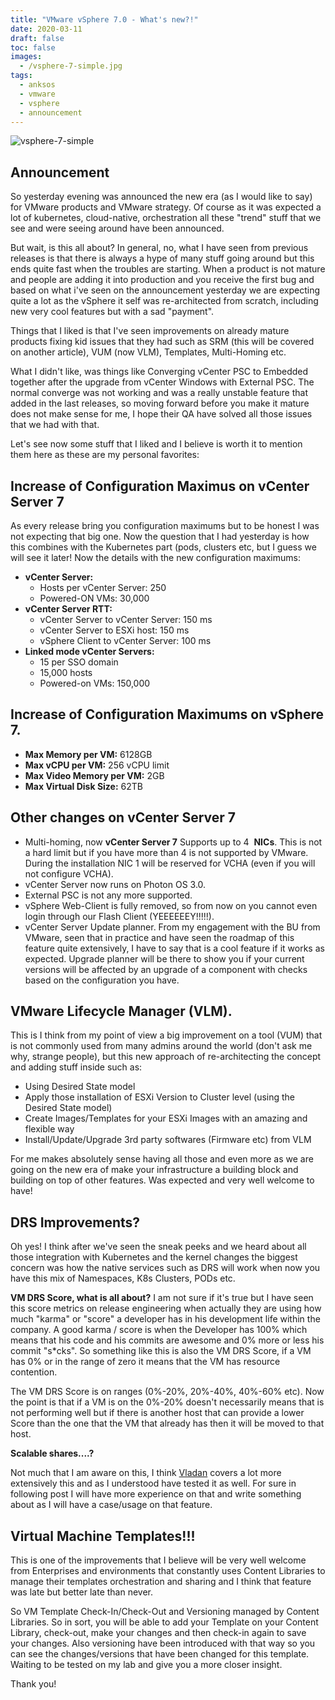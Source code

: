 ```yaml
---
title: "VMware vSphere 7.0 - What's new?!"
date: 2020-03-11
draft: false
toc: false
images:
  - /vsphere-7-simple.jpg
tags:
  - anksos
  - vmware
  - vsphere
  - announcement
---
```


![vsphere-7-simple](/vsphere-7-simple.jpg)

## Announcement

So yesterday evening was announced the new era (as I would like to say) for VMware products and VMware strategy. Of course as it was expected a lot of kubernetes, cloud-native, orchestration all these "trend" stuff that we see and were seeing around have been announced.

But wait, is this all about? In general, no, what I have seen from previous releases is that there is always a hype of many stuff going around but this ends quite fast when the troubles are starting. When a product is not mature and people are adding it into production and you receive the first bug and based on what i've seen on the announcement yesterday we are expecting quite a lot as the vSphere it self was re-architected from scratch, including new very cool features but with a sad "payment".

Things that I liked is that I've seen improvements on already mature products fixing kid issues that they had such as SRM (this will be covered on another article), VUM (now VLM), Templates, Multi-Homing etc.

What I didn't like, was things like Converging vCenter PSC to Embedded together after the upgrade from vCenter Windows with External PSC. The normal converge was not working and was a really unstable feature that added in the last releases, so moving forward before you make it mature does not make sense for me, I hope their QA have solved all those issues that we had with that.

Let's see now some stuff that I liked and I believe is worth it to mention them here as these are my personal favorites:

## Increase of Configuration Maximus on vCenter Server 7

As every release bring you configuration maximums but to be honest I was not expecting that big one. Now the question that I had yesterday is how this combines with the Kubernetes part (pods, clusters etc, but I guess we will see it later! Now the details with the new configuration maximums:

- **vCenter Server:**
  - Hosts per vCenter Server: 250
  - Powered-ON VMs: 30,000
- **vCenter Server RTT:**
  - vCenter Server to vCenter Server: 150 ms
  - vCenter Server to ESXi host: 150 ms
  - vSphere Client to vCenter Server: 100 ms
- **Linked mode vCenter Servers:**
  - 15 per SSO domain
  - 15,000 hosts
  - Powered-on VMs: 150,000

## Increase of Configuration Maximums on vSphere 7.

- **Max Memory per VM:** 6128GB 
- **Max vCPU per VM:** 256 vCPU limit 
- **Max Video Memory per VM:** 2GB 
- **Max Virtual Disk Size:** 62TB


## Other changes on vCenter Server 7

- Multi-homing, now **vCenter Server 7** Supports up to 4  **NICs**. This is not a hard limit but if you have more than 4 is not supported by VMware. During the installation NIC 1 will be reserved for VCHA (even if you will not configure VCHA).
- vCenter Server now runs on Photon OS 3.0.
- External PSC is not any more supported.
- vSphere Web-Client is fully removed, so from now on you cannot even login through our Flash Client (YEEEEEEY!!!!!).
- vCenter Server Update planner. From my engagement with the BU from VMware, seen that in practice and have seen the roadmap of this feature quite extensively, I have to say that is a cool feature if it works as expected. Upgrade planner will be there to show you if your current versions will be affected by an upgrade of a component with checks based on the configuration you have.

## VMware Lifecycle Manager (VLM).

This is I think from my point of view a big improvement on a tool (VUM) that is not commonly used from many admins around the world (don't ask me why, strange people), but this new approach of re-architecting the concept and adding stuff inside such as:

- Using Desired State model
- Apply those installation of ESXi Version to Cluster level (using the Desired State model)
- Create Images/Templates for your ESXi Images with an amazing and flexible way
- Install/Update/Upgrade 3rd party softwares (Firmware etc) from VLM

For me makes absolutely sense having all those and even more as we are going on the new era of make your infrastructure a building block and building on top of other features. Was expected and very well welcome to have!

## DRS Improvements?

Oh yes! I think after we've seen the sneak peeks and we heard about all those integration with Kubernetes and the kernel changes the biggest concern was how the native services such as DRS will work when now you have this mix of Namespaces, K8s Clusters, PODs etc.

**VM DRS Score, what is all about?** I am not sure if it's true but I have seen this score metrics on release engineering when actually they are using how much "karma" or "score" a developer has in his development life within the company. A good karma / score is when the Developer has 100% which means that his code and his commits are awesome and 0% more or less his commit "s*cks". So something like this is also the VM DRS Score, if a VM has 0% or in the range of zero it means that the VM has resource contention.

The VM DRS Score is on ranges (0%-20%, 20%-40%, 40%-60% etc). Now the point is that if a VM is on the 0%-20% doesn't necessarily means that is not performing well but if there is another host that can provide a lower Score than the one that the VM that already has then it will be moved to that host.

**Scalable shares....?**

Not much that I am aware on this, I think [Vladan](https://www.vladan.fr/vmware-vsphere-7-0-drs-improvements-whats-new/) covers a lot more extensively this and as I understood have tested it as well. For sure in following post I will have more experience on that and write something about as I will have a case/usage on that feature.

## Virtual Machine Templates!!!

This is one of the improvements that I believe will be very well welcome from Enterprises and environments that constantly uses Content Libraries to manage their templates orchestration and sharing and I think that feature was late but better late than never.

So VM Template Check-In/Check-Out and Versioning managed by Content Libraries. So in sort, you will be able to add your Template on your Content Library, check-out, make your changes and then check-in again to save your changes. Also versioning have been introduced with that way so you can see the changes/versions that have been changed for this template. Waiting to be tested on my lab and give you a more closer insight.

Thank you!
